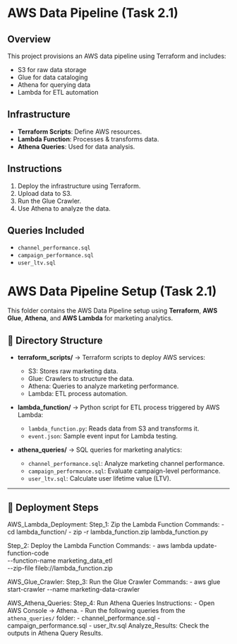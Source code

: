 # AWS Data Pipeline (Task 2.1)

## Overview
This project provisions an AWS data pipeline using Terraform and includes:
- S3 for raw data storage
- Glue for data cataloging
- Athena for querying data
- Lambda for ETL automation

## Infrastructure
- **Terraform Scripts**: Define AWS resources.
- **Lambda Function**: Processes & transforms data.
- **Athena Queries**: Used for data analysis.

## Instructions
1. Deploy the infrastructure using Terraform.
2. Upload data to S3.
3. Run the Glue Crawler.
4. Use Athena to analyze the data.

## Queries Included
- `channel_performance.sql`
- `campaign_performance.sql`
- `user_ltv.sql`

# AWS Data Pipeline Setup (Task 2.1)

This folder contains the AWS Data Pipeline setup using **Terraform**, **AWS Glue**, **Athena**, and **AWS Lambda** for marketing analytics.

## 📂 Directory Structure

- **terraform_scripts/** → Terraform scripts to deploy AWS services:
  - S3: Stores raw marketing data.
  - Glue: Crawlers to structure the data.
  - Athena: Queries to analyze marketing performance.
  - Lambda: ETL process automation.

- **lambda_function/** → Python script for ETL process triggered by AWS Lambda:
  - `lambda_function.py`: Reads data from S3 and transforms it.
  - `event.json`: Sample event input for Lambda testing.

- **athena_queries/** → SQL queries for marketing analytics:
  - `channel_performance.sql`: Analyze marketing channel performance.
  - `campaign_performance.sql`: Evaluate campaign-level performance.
  - `user_ltv.sql`: Calculate user lifetime value (LTV).

---

## 🚀 Deployment Steps

AWS_Lambda_Deployment:
  Step_1: Zip the Lambda Function
  Commands:
    - cd lambda_function/
    - zip -r lambda_function.zip lambda_function.py

  Step_2: Deploy the Lambda Function
  Commands:
    - aws lambda update-function-code \
        --function-name marketing_data_etl \
        --zip-file fileb://lambda_function.zip

AWS_Glue_Crawler:
  Step_3: Run the Glue Crawler
  Commands:
    - aws glue start-crawler --name marketing-data-crawler

AWS_Athena_Queries:
  Step_4: Run Athena Queries
  Instructions:
    - Open AWS Console → Athena.
    - Run the following queries from the `athena_queries/` folder:
      - channel_performance.sql
      - campaign_performance.sql
      - user_ltv.sql
  Analyze_Results: Check the outputs in Athena Query Results.

